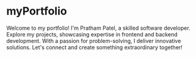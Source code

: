 # myPortfolio
Welcome to my portfolio! I'm Pratham Patel, a skilled software developer. Explore my projects, showcasing expertise in frontend and backend development. With a passion for problem-solving, I deliver innovative solutions. Let's connect and create something extraordinary together!
